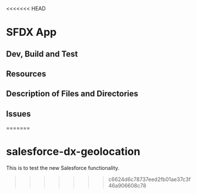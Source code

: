 <<<<<<< HEAD
# SFDX  App

## Dev, Build and Test


## Resources


## Description of Files and Directories


## Issues


=======
# salesforce-dx-geolocation
This is to test the new Salesforce functionality.
>>>>>>> c6624d6c78737eed2fb01ae37c3f46a906608c78
